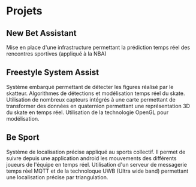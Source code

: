 # Projets 

## New Bet Assistant 

Mise en place d'une infrastructure permettant la prédiction temps réel des rencontres sportives (appliqué à la NBA)

## Freestyle System Assist

Système embarqué permettant de détecter les figures réalisé par le skatteur. Algorithmes de détections et modélisation temps réel du skate. 
Utilisation de nombreux capteurs intégrés à une carte permettant de transformer des données en quaternion permettant une représentation 3D du skate en temps réel. Utilisation de la technologie OpenGL pour modélisation.

## Be Sport

Système de localisation précise appliqué au sports collectif. Il permet de suivre depuis une application android les mouvements des différents joueurs de l'équipe en temps réel.
Utilisation d'un serveur de messagerie temps réel MQTT et de la technoloque UWB (Ultra wide band) permettant une localisation précise par triangulation. 





